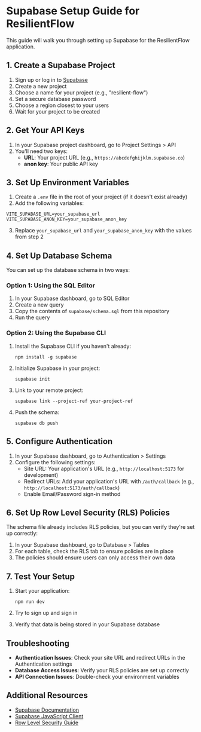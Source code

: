 # Supabase Setup Guide for ResilientFlow

This guide will walk you through setting up Supabase for the ResilientFlow application.

## 1. Create a Supabase Project

1. Sign up or log in to [Supabase](https://supabase.com)
2. Create a new project
3. Choose a name for your project (e.g., "resilient-flow")
4. Set a secure database password
5. Choose a region closest to your users
6. Wait for your project to be created

## 2. Get Your API Keys

1. In your Supabase project dashboard, go to Project Settings > API
2. You'll need two keys:
   - **URL**: Your project URL (e.g., `https://abcdefghijklm.supabase.co`)
   - **anon key**: Your public API key

## 3. Set Up Environment Variables

1. Create a `.env` file in the root of your project (if it doesn't exist already)
2. Add the following variables:

```
VITE_SUPABASE_URL=your_supabase_url
VITE_SUPABASE_ANON_KEY=your_supabase_anon_key
```

3. Replace `your_supabase_url` and `your_supabase_anon_key` with the values from step 2

## 4. Set Up Database Schema

You can set up the database schema in two ways:

### Option 1: Using the SQL Editor

1. In your Supabase dashboard, go to SQL Editor
2. Create a new query
3. Copy the contents of `supabase/schema.sql` from this repository
4. Run the query

### Option 2: Using the Supabase CLI

1. Install the Supabase CLI if you haven't already:
   ```
   npm install -g supabase
   ```

2. Initialize Supabase in your project:
   ```
   supabase init
   ```

3. Link to your remote project:
   ```
   supabase link --project-ref your-project-ref
   ```

4. Push the schema:
   ```
   supabase db push
   ```

## 5. Configure Authentication

1. In your Supabase dashboard, go to Authentication > Settings
2. Configure the following settings:
   - Site URL: Your application's URL (e.g., `http://localhost:5173` for development)
   - Redirect URLs: Add your application's URL with `/auth/callback` (e.g., `http://localhost:5173/auth/callback`)
   - Enable Email/Password sign-in method

## 6. Set Up Row Level Security (RLS) Policies

The schema file already includes RLS policies, but you can verify they're set up correctly:

1. In your Supabase dashboard, go to Database > Tables
2. For each table, check the RLS tab to ensure policies are in place
3. The policies should ensure users can only access their own data

## 7. Test Your Setup

1. Start your application:
   ```
   npm run dev
   ```

2. Try to sign up and sign in
3. Verify that data is being stored in your Supabase database

## Troubleshooting

- **Authentication Issues**: Check your site URL and redirect URLs in the Authentication settings
- **Database Access Issues**: Verify your RLS policies are set up correctly
- **API Connection Issues**: Double-check your environment variables

## Additional Resources

- [Supabase Documentation](https://supabase.com/docs)
- [Supabase JavaScript Client](https://supabase.com/docs/reference/javascript/introduction)
- [Row Level Security Guide](https://supabase.com/docs/guides/auth/row-level-security)

